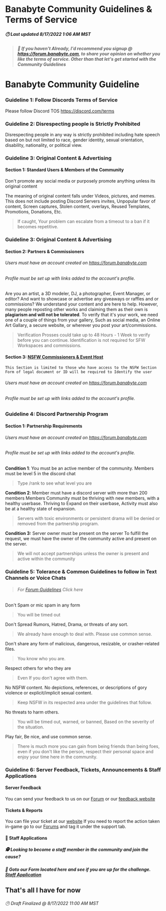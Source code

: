 # Banabyte Community Guidelines & Terms of Service
##### 🕐️ Last updated  8/17/2022 1:06 AM MST
> ##### 📑  If you haven't Already, I'd recommend you signup @ https://forum.banabyte.com, to share your opinion on whether you like the terms of service. Other than that let's get started with the Community Guidelines

# Banabyte Community Guideline
### Guideline 1: Follow Discords Terms of Service
Please follow Discord TOS https://discord.com/terms

### Guideline 2: Disrespecting people is Strictly Prohibited
Disrespecting people in any way is strictly prohibited including hate speech based on but not limited to race, gender identity, sexual orientation, disability, nationality, or political view.

### Guideline 3: Original Content & Advertising
#### Section 1: Standard Users & Members of the Community
Don't promote any social media or purposely promote anything unless its original content

The meaning of original content falls under Videos, pictures, and memes.
This does not include posting Discord Servers invites, Unpopular favor of content, Screen captures, Stolen content, overlays, Reused Templates, Promotions, Donations, Etc.
> If caught, Your problem can escalate from a timeout to a ban if it becomes repetitive.

### Guideline 3: Original Content & Advertising
#### Section 2: Partners & Commissioners
###### Users must have an account created on https://forum.banabyte.com
###### Profile must be set up with links added to the account's profile.

Are you an artist, a 3D modeler, DJ, a photographer, Event Manager, or editor? And want to showcase or advertise any giveaways or raffles and or commissions? We understand your content and are here to help. However, many people reposting other works and claiming them as their own is **plagiarism and will not be tolerated**. To verify that it's your work, we need one of a couple of things from your gallery, Such as social media, an Online Art Gallary, a secure website, or wherever you post your art/commissions. 
> Verification Prosses could take up to 48 Hours - 1 Week to verify before you can continue.
> Identification is not required for SFW Workspaces and commissions.


#### Section 3: [NSFW Commissioners & Event Host](https://discord.gg/yv2zdta2Z9) 
`This Section is limited to those who have access to the NSFW Section`
`Form of legal document or ID will be required to Identify the user`
###### Users must have an account created on https://forum.banabyte.com
###### Profile must be set up with links added to the account's profile.

### Guideline 4: Discord Partnership Program
#### Section 1: Partnership Requirements
###### Users must have an account created on https://forum.banabyte.com
###### Profile must be set up with links added to the account's profile.

**Condition 1**: You must be an active member of the community. 
Members must be level 5 in the discord chat
> Type /rank to see what level you are

**Condition 2**: Member must have a discord server with more than 200 members
Members Community must be thriving with new members, with a healthy userbase. 
Thriving to Expand on their userbase, Activity must also be at a healthy state of expansion.
> Servers with toxic environments or persistent drama will be denied or removed from the partnership program.

**Condition 3:** Server owner must be present on the server
To fulfill the request, we must have the owner of the community active and present on the server.
> We will not accept partnerships unless the owner is present and active within the community

### Guideline 5: Tolerance & Common Guidelines to follow in Text Channels or Voice Chats
> ###### For [Forum Guidelines](https://forum.banabyte.com/d/18-welcome-to-banabyte-forums) Click here

Don't Spam or mic spam in any form
> You will be timed out

Don't Spread Rumors, Hatred, Drama, or threats of any sort.
> We already have enough to deal with. Please use common sense.

Don't share any form of malicious, dangerous, resizable, or crasher-related files.
> You know who you are.

Respect others for who they are
> Even If you don't agree with them.

No NSFW content. No depictions, references, or descriptions of gory violence or explicit/implicit sexual content.
> Keep NSFW in its respected area under the guidelines that follow.

No threats to harm others.
> You will be timed out, warned, or banned, Based on the severity of the situation.

Play fair, Be nice, and use common sense.
> There is much more you can gain from being friends than being foes, even if you don't like the person, respect their personal space and enjoy your time here in the community.

### Guideline 6: Server Feedback, Tickets, Announcements & Staff Applications
#### Server Feedback
You can send your feedback to us on our [Forum](https://forum.banabyte.com) or our [feedback website](https://feedback.banabyte.com)

#### Tickets & Reports
You can file your ticket at our [website](https://www.banabyte.com/support)
If you need to report the action taken in-game go to our [Forums](https://forum.banabyte.com) and tag it under the support tab.

#### 🐧 Staff Applications
##### 🕵️ Looking to become a staff member in the community and join the cause?
##### 📖 Goto our Form located here and see if you are up for the challenge. [Staff Application](https://forms.gle/9gtAB4fiCTVVhLzi6)



## That's all I have for now
###### 🕑️ Draft Finalized @ 8/17/2022 11:00 AM MST
